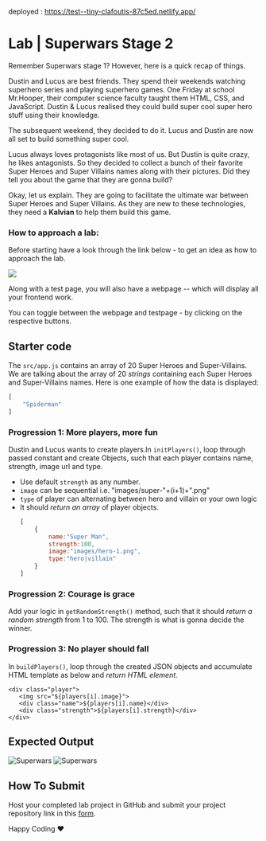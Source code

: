 deployed : https://test--tiny-clafoutis-87c5ed.netlify.app/

# Lab | Superwars Stage 2

Remember Superwars stage 1? However, here is a quick recap of things.

Dustin and Lucus are best friends. They spend their weekends watching superhero series and playing superhero games. One Friday at school Mr.Hooper, their computer science faculty taught them HTML, CSS, and JavaScript. Dustin & Lucus realised they could build super cool super hero stuff using their knowledge.

The subsequent weekend, they decided to do it. Lucus and Dustin are now all set to build something super cool.

Lucus always loves protagonists like most of us. But Dustin is quite crazy, he likes antagonists. So they decided to collect a bunch of their favorite Super Heroes and Super Villains names along with their pictures. Did they tell you about the game that they are gonna build?

Okay, let us explain. They are going to facilitate the ultimate war between Super Heroes and Super Villains. As they are new to these technologies, they need a **Kalvian** to help them build this game.

### How to approach a lab:

Before starting have a look through the link below - to get an idea as how to approach the lab.

![](https://docs.google.com/document/d/1SZ2Pryj6kAJj63wdB2_xVJgQHq6GddeZQ3nqDXYeaBA/edit?usp=sharing)

Along with a test page, you will also have a webpage -- which will display all your frontend work.

You can toggle between the webpage and testpage - by clicking on the respective buttons.

## Starter code

The `src/app.js` contains an array of 20 Super Heroes and Super-Villains. We are talking about the array of 20 _strings_ containing each Super Heroes and Super-Villains names. Here is one example of how the data is displayed:

```javascript
[
    "Spiderman"
]
```

### Progression 1: More players, more fun

Dustin and Lucus wants to create players.In `initPlayers()`, loop through passed constant and create Objects, such that each player contains name, strength, image url and type.

- Use default `strength` as any number.
- `image` can be sequential i.e. "images/super-"+(i+1)+".png"
- `type` of player can alternating between hero and villain or your own logic
- It should _return an array_ of player objects.
  ```javascript
  [
      {
          name:"Super Man",
          strength:100,
          image:"images/hero-1.png",
          type:"hero|villain"
      }
  ]
  ```

### Progression 2: Courage is grace

Add your logic in `getRandomStrength()` method, such that it should _return a random strength_ from 1 to 100. The strength is what is gonna decide the winner.

### Progression 3: No player should fall

In `buildPlayers()`, loop through the created JSON objects and accumulate HTML template as below and _return HTML element_.

```JS
<div class="player">
   <img src="${players[i].image}">
   <div class="name">${players[i].name}</div>
   <div class="strength">${players[i].strength}</div>
</div>
```

## Expected Output

![Superwars](doc/superwars-basic1.png)
![Superwars](doc/superwars-basic2.png)

## How To Submit

Host your completed lab project in GitHub and submit your project repository link in this [form](https://docs.google.com/forms/d/1FsIKaMGG8g_xISwHg0oGVQJpgHCXVRQGSQmpytu-b_o/viewform?usp=pp_url&entry.1483932328=CSK101-M2-L74.1).

Happy Coding ❤️
